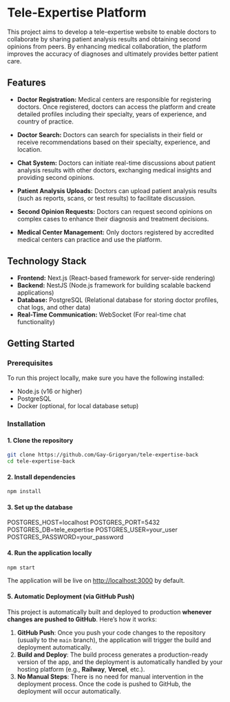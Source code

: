 # Tele-Expertise Platform

This project aims to develop a tele-expertise website to enable doctors to collaborate by sharing patient analysis results and obtaining second opinions from peers. By enhancing medical collaboration, the platform improves the accuracy of diagnoses and ultimately provides better patient care.

## Features

- **Doctor Registration:** Medical centers are responsible for registering doctors. Once registered, doctors can access the platform and create detailed profiles including their specialty, years of experience, and country of practice.
  
- **Doctor Search:** Doctors can search for specialists in their field or receive recommendations based on their specialty, experience, and location.

- **Chat System:** Doctors can initiate real-time discussions about patient analysis results with other doctors, exchanging medical insights and providing second opinions.

- **Patient Analysis Uploads:** Doctors can upload patient analysis results (such as reports, scans, or test results) to facilitate discussion.

- **Second Opinion Requests:** Doctors can request second opinions on complex cases to enhance their diagnosis and treatment decisions.

- **Medical Center Management:** Only doctors registered by accredited medical centers can practice and use the platform.

## Technology Stack

- **Frontend:** Next.js (React-based framework for server-side rendering)
- **Backend:** NestJS (Node.js framework for building scalable backend applications)
- **Database:** PostgreSQL (Relational database for storing doctor profiles, chat logs, and other data)
- **Real-Time Communication:** WebSocket (For real-time chat functionality)

## Getting Started

### Prerequisites

To run this project locally, make sure you have the following installed:

- Node.js (v16 or higher)
- PostgreSQL
- Docker (optional, for local database setup)

### Installation

#### 1. Clone the repository

```bash
git clone https://github.com/Gay-Grigoryan/tele-expertise-back
cd tele-expertise-back
```
#### 2. Install dependencies

```bash
npm install
```

#### 3. Set up the database

POSTGRES_HOST=localhost
POSTGRES_PORT=5432
POSTGRES_DB=tele_expertise
POSTGRES_USER=your_user
POSTGRES_PASSWORD=your_password

#### 4. Run the application locally

```bash
npm start
```
<p>The application will be live on <a href="http://localhost:3000" target="_blank">http://localhost:3000</a> by default.</p>

#### 5. Automatic Deployment (via GitHub Push)

<p>This project is automatically built and deployed to production <strong>whenever changes are pushed to GitHub</strong>. Here’s how it works:</p>

<ol>
  <li><strong>GitHub Push</strong>: Once you push your code changes to the repository (usually to the <code>main</code> branch), the application will trigger the build and deployment automatically.</li>
  <li><strong>Build and Deploy</strong>: The build process generates a production-ready version of the app, and the deployment is automatically handled by your hosting platform (e.g., <strong>Railway</strong>, <strong>Vercel</strong>, etc.).</li>
  <li><strong>No Manual Steps</strong>: There is no need for manual intervention in the deployment process. Once the code is pushed to GitHub, the deployment will occur automatically.</li>
</ol>
